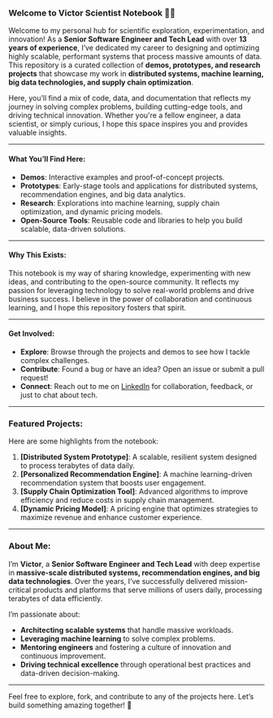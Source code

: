 ### **Welcome to Victor Scientist Notebook** 🧪🔬

Welcome to my personal hub for scientific exploration, experimentation, and innovation! As a **Senior Software Engineer and Tech Lead** with over **13 years of experience**, I’ve dedicated my career to designing and optimizing highly scalable, performant systems that process massive amounts of data. This repository is a curated collection of **demos, prototypes, and research projects** that showcase my work in **distributed systems, machine learning, big data technologies, and supply chain optimization**.

Here, you’ll find a mix of code, data, and documentation that reflects my journey in solving complex problems, building cutting-edge tools, and driving technical innovation. Whether you're a fellow engineer, a data scientist, or simply curious, I hope this space inspires you and provides valuable insights.

---

#### **What You’ll Find Here**:
- **Demos**: Interactive examples and proof-of-concept projects.  
- **Prototypes**: Early-stage tools and applications for distributed systems, recommendation engines, and big data analytics.  
- **Research**: Explorations into machine learning, supply chain optimization, and dynamic pricing models.  
- **Open-Source Tools**: Reusable code and libraries to help you build scalable, data-driven solutions.  

---

#### **Why This Exists**:
This notebook is my way of sharing knowledge, experimenting with new ideas, and contributing to the open-source community. It reflects my passion for leveraging technology to solve real-world problems and drive business success. I believe in the power of collaboration and continuous learning, and I hope this repository fosters that spirit.

---

#### **Get Involved**:
- **Explore**: Browse through the projects and demos to see how I tackle complex challenges.  
- **Contribute**: Found a bug or have an idea? Open an issue or submit a pull request!  
- **Connect**: Reach out to me on [LinkedIn](https://www.linkedin.com/in/duoan/) for collaboration, feedback, or just to chat about tech.  

---

### **Featured Projects**:
Here are some highlights from the notebook:  
1. **[Distributed System Prototype]**: A scalable, resilient system designed to process terabytes of data daily.  
2. **[Personalized Recommendation Engine]**: A machine learning-driven recommendation system that boosts user engagement.  
3. **[Supply Chain Optimization Tool]**: Advanced algorithms to improve efficiency and reduce costs in supply chain management.  
4. **[Dynamic Pricing Model]**: A pricing engine that optimizes strategies to maximize revenue and enhance customer experience.  

---

### **About Me**:
I’m **Victor**, a **Senior Software Engineer and Tech Lead** with deep expertise in **massive-scale distributed systems, recommendation engines, and big data technologies**. Over the years, I’ve successfully delivered mission-critical products and platforms that serve millions of users daily, processing terabytes of data efficiently.  

I’m passionate about:  
- **Architecting scalable systems** that handle massive workloads.  
- **Leveraging machine learning** to solve complex problems.  
- **Mentoring engineers** and fostering a culture of innovation and continuous improvement.  
- **Driving technical excellence** through operational best practices and data-driven decision-making.  

---

Feel free to explore, fork, and contribute to any of the projects here. Let’s build something amazing together! 🚀


```{tableofcontents}
```
